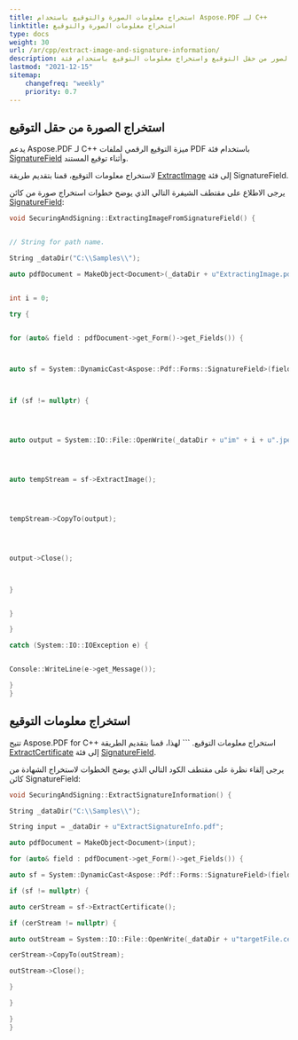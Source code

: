 ```yaml
---
title: استخراج معلومات الصورة والتوقيع باستخدام Aspose.PDF لـ C++
linktitle: استخراج معلومات الصورة والتوقيع
type: docs
weight: 30
url: /ar/cpp/extract-image-and-signature-information/
description: يمكنك استخراج الصور من حقل التوقيع واستخراج معلومات التوقيع باستخدام فئة SignatureField مع C++.
lastmod: "2021-12-15"
sitemap:
    changefreq: "weekly"
    priority: 0.7
---
```


## استخراج الصورة من حقل التوقيع

يدعم Aspose.PDF لـ C++ ميزة التوقيع الرقمي لملفات PDF باستخدام فئة [SignatureField](https://reference.aspose.com/pdf/cpp/class/aspose.pdf.forms.signature_field) وأثناء توقيع المستند.

لاستخراج معلومات التوقيع، قمنا بتقديم طريقة [ExtractImage](https://reference.aspose.com/pdf/cpp/class/aspose.pdf.forms.signature_field#a63f492fa6d3f83f0265b8e4f4c850293) إلى فئة SignatureField.

يرجى الاطلاع على مقتطف الشيفرة التالي الذي يوضح خطوات استخراج صورة من كائن [SignatureField](https://reference.aspose.com/pdf/cpp/class/aspose.pdf.forms.signature_field):

```cpp
void SecuringAndSigning::ExtractingImageFromSignatureField() {


// String for path name.

String _dataDir("C:\\Samples\\");

auto pdfDocument = MakeObject<Document>(_dataDir + u"ExtractingImage.pdf");


int i = 0;

try {


for (auto& field : pdfDocument->get_Form()->get_Fields()) {



auto sf = System::DynamicCast<Aspose::Pdf::Forms::SignatureField>(field);



if (sf != nullptr) {




auto output = System::IO::File::OpenWrite(_dataDir + u"im" + i + u".jpeg");




auto tempStream = sf->ExtractImage();




tempStream->CopyTo(output);




output->Close();



}


}

}

catch (System::IO::IOException e) {


Console::WriteLine(e->get_Message());

}
}
```

## استخراج معلومات التوقيع

تتيح Aspose.PDF for C++ استخراج معلومات التوقيع. ```
لهذا، قمنا بتقديم الطريقة [ExtractCertificate](https://reference.aspose.com/pdf/cpp/class/aspose.pdf.forms.signature_field#a73686c960036f755b6e800b84c27bee1) إلى فئة [SignatureField](https://reference.aspose.com/pdf/cpp/class/aspose.pdf.forms.signature_field).

يرجى إلقاء نظرة على مقتطف الكود التالي الذي يوضح الخطوات لاستخراج الشهادة من كائن SignatureField:

```cpp
void SecuringAndSigning::ExtractSignatureInformation() {

String _dataDir("C:\\Samples\\");

String input = _dataDir + u"ExtractSignatureInfo.pdf";

auto pdfDocument = MakeObject<Document>(input);

for (auto& field : pdfDocument->get_Form()->get_Fields()) {

auto sf = System::DynamicCast<Aspose::Pdf::Forms::SignatureField>(field);

if (sf != nullptr) {

auto cerStream = sf->ExtractCertificate();

if (cerStream != nullptr) {

auto outStream = System::IO::File::OpenWrite(_dataDir + u"targetFile.cer");

cerStream->CopyTo(outStream);

outStream->Close();

}

}

}
}
```
```